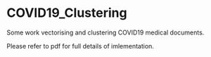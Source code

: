 # COVID19_Clustering
Some work vectorising and clustering COVID19 medical documents. 

Please refer to pdf for full details of imlementation. 
